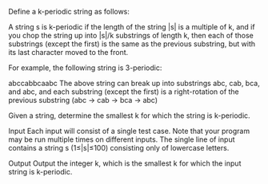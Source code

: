 Define a k-periodic string as follows:

A string s is k-periodic if the length of the string |s| is a multiple of k, and if you chop the string up into |s|/k substrings of length k, then each of those substrings (except the first) is the same as the previous substring, but with its last character moved to the front.

For example, the following string is 3-periodic:

abccabbcaabc
The above string can break up into substrings abc, cab, bca, and abc, and each substring (except the first) is a right-rotation of the previous substring (abc -> cab -> bca -> abc)

Given a string, determine the smallest k for which the string is k-periodic.

Input
Each input will consist of a single test case. Note that your program may be run multiple times on different inputs. The single line of input contains a string s (1≤|s|≤100) consisting only of lowercase letters.

Output
Output the integer k, which is the smallest k for which the input string is k-periodic.